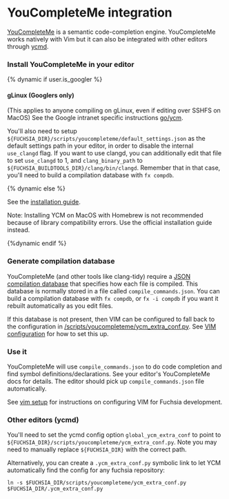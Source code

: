 # YouCompleteMe integration

[YouCompleteMe](http://ycm-core.github.io/YouCompleteMe/) is a semantic
code-completion engine. YouCompleteMe works natively with Vim but it can also be
integrated with other editors through [ycmd](https://github.com/Valloric/ycmd).

### Install YouCompleteMe in your editor
{% dynamic if user.is_googler %}
#### gLinux (Googlers only)

(This applies to anyone compiling on gLinux, even if editing over SSHFS on
MacOS) See the Google intranet specific instructions [go/ycm](http://go/ycm).

You'll also need to setup
`${FUCHSIA_DIR}/scripts/youcompleteme/default_settings.json` as the default
settings path in your editor, in order to disable the internal `use_clangd`
flag. If you want to use clangd, you can additionally edit that file to set
`use_clangd` to 1, and `clang_binary_path` to
`${FUCHSIA_BUILDTOOLS_DIR}/clang/bin/clangd`. Remember that in that case, you'll
need to build a compilation database with `fx compdb`.

{% dynamic else %}

See the [installation
guide](https://github.com/Valloric/YouCompleteMe#installation).

Note: Installing YCM on MacOS with Homebrew is not recommended because of
library compatibility errors. Use the official installation guide instead.

{%dynamic endif %}

### Generate compilation database

YouCompleteMe (and other tools like clang-tidy) require a [JSON compilation
database](https://clang.llvm.org/docs/JSONCompilationDatabase.html) that
specifies how each file is compiled. This database is normally stored in a file
called `compile_commands.json`. You can build a compilation database with `fx compdb`,
or `fx -i compdb` if you want it rebuilt automatically as you edit files.

If this database is not present, then VIM can be configured to fall back to the configuration
in [/scripts/youcompleteme/ycm_extra_conf.py](/scripts/youcompleteme/ycm_extra_conf.py). See
[VIM configuration](vim.md) for how to set this up.

### Use it

YouCompleteMe will use `compile_commands.json` to do code completion and find
symbol definitions/declarations. See your editor's YouCompleteMe docs for
details. The editor should pick up `compile_commands.json` file automatically. 

See [vim setup](vim.md) for instructions on configuring VIM for Fuchsia development.

### Other editors (ycmd)

You'll need to set the ycmd config option `global_ycm_extra_conf` to point to
`${FUCHSIA_DIR}/scripts/youcompleteme/ycm_extra_conf.py`.
Note you may need to manually replace `${FUCHSIA_DIR}` with the correct path.

Alternatively, you can create a `.ycm_extra_conf.py` symbolic link to let YCM
automatically find the config for any fuchsia repository:

```shell
ln -s $FUCHSIA_DIR/scripts/youcompleteme/ycm_extra_conf.py $FUCHSIA_DIR/.ycm_extra_conf.py
```
